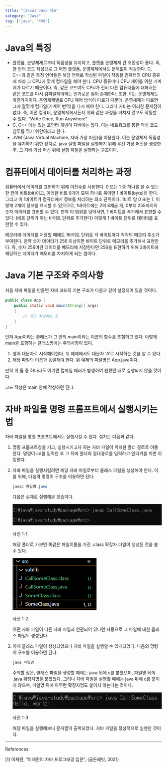```yaml
---
title: "[Java] Java 개요"
category: "Java"
tag: ["java", "자바"]
---
```


# Java의 특징

- 플랫폼, 운영체제로부터 독립성을 유지하고, 플랫폼 운영체제 간 호환성이 좋다. 즉, 한 번의 코드 작성으로 그 어떤 플랫폼, 운영체제에서도 문제없이 작동한다. 
C, C++과 같은 특정 언어들은 해당 언어로 작성된 파일이 작동될 컴퓨터의 CPU 종류에 따라 그 CPU에 맞게 컴파일을 해야 한다. CPU 종류마다 CPU 제어를 위한 기계어가 다르기 때문이다. 즉, 같은 코드여도 CPU가 전혀 다른 컴퓨터들에 대해서는 같은 코드를 다시 컴파일해야하는 번거로운 점이 존재한다. 또한, 이는 운영체제도 마찬가지이다. 운영체제별로 CPU 제어 방식이 다르기 때문에, 운영체제가 다르면 그에 알맞게 컴파일(기계어 번역)을 다시 해야 한다. 그러나 자바는 이러한 문제점이 없다. 즉, 어떤 컴퓨터, 운영체제에서든지 위와 같은 과정을 거치지 않고도 작동할 수 있다. “Write Once, Run Anywhere”
- C, C++ 에는 있는 포인터 개념이 자바에는 없다. 이는 네트워크를 통한 악성 코드 침투를 막기 위함이라고 한다.
- JVM (Java Virtual Machine, 자바 가상 머신)을 이용한다. 이는 운영체제 독립성을 유지하기 위한 장치로, java 실행 파일을 실행하기 위해 우선 가상 머신을 생성한 후, 그 자바 가상 머신 위에 실행 파일을 실행하는 구조이다.

# 컴퓨터에서 데이터를 처리하는 과정

컴퓨터에서 데이터를 표현하기 위해 이진수를 사용한다. 0 또는 1 중 하나를 쓸 수 있는 한 칸이 비트(bit)이고, 이러한 비트 8개가 모여 하나로 묶이면 1 바이트(byte)라 한다. 그리고 이 1바이트가 컴퓨터에서 정보를 처리하는 최소 단위이다. 1비트 당 0 또는 1, 이렇게 2개의 정보를 표시할 수 있으므로, 1바이트에는 2의 8제곱 개, 0부터 255까지의 숫자 데이터를 표현할 수 있다. 만약 이 범위를 넘어서면, 1 바이트를 추가해서 표현할 수 있다. (비트 단위가 아닌 바이트 단위로 추가한다) 이렇게 1 바이트 단위로 데이터를 표현할 수 있다. 

메모리에 데이터를 저장할 때에도 1바이트 단위로 각 바이트마다 각각의 메모리 주소가 부여된다. 만약 숫자 데이터가 256 이상이면 바이트 단위로 메모리를 추가해서 표현한다. 즉, 숫자 256이란 데이터를 메모리에 저장한다면 256을 표현하기 위해 2바이트에 해당하는 데이터가 메모리를 차지하게 되는 셈이다. 

# Java 기본 구조와 주의사항

처음 자바 파일을 만들면 자바 코드의 기본 구조가 다음과 같이 설정되어 있을 것이다.

```java
public class App {
    public static void main(String[] args)
    {
        // 코드 작성하는 곳.
    }
}
```

먼저 App이라는 클래스가 그 안의 main이라는 이름의 함수를 포함하고 있다. 이렇게 main을 포함하는 클래스명에는 주의사항이 있다. 

1. 영어 대문자로 시작해야한다. 위 예제에서도 대문자 ‘A’로 시작하는 것을 알 수 있다.
2. 해당 파일의 이름과 동일해야 한다. 위 예제의 파일명은 App.java이다. 

만약 위 둘 중 하나라도 어기면 컴파일 에러가 발생하여 원했던 대로 실행되지 않을 것이다. 

코드 작성은 main 안에 작성하면 된다. 

# 자바 파일을 명령 프롬프트에서 실행시키는 법

자바 파일을 명령 프롬프트에서도 실행시킬 수 있다. 절차는 다음과 같다. 

1. 명령 프롬프트창을 키고, 실행시키고자 하는 자바 파일이 위치한 폴더 경로로 이동한다. 명령어 cd를 입력한 후 그 뒤에 폴더의 절대경로를 입력하고 엔터키를 치면 이동한다. 
2. 자바 파일을 실행시킬려면 해당 자바 파일로부터 클래스 파일을 생성해야 한다. 이를 위해, 다음의 명령어 구조를 이용하면 된다. 
    
    ```java
    javac 파일명.java
    ```
    
    다음은 실제로 실행해본 모습이다. 
    
    ![사진 1-1.](/images/2024-02-27/2024-02-27-Java-%EA%B0%9C%EC%9A%94-1.png)
    
    사진 1-1.
    
    해당 폴더로 가보면 똑같은 파일이름을 가진 .class 확장자 파일이 생성된 것을 볼 수 있다. 
    
    ![사진 1-2.](/images/2024-02-27/2024-02-27-Java-%EA%B0%9C%EC%9A%94-2.png)
    
    사진 1-2.
    
    어떤 자바 파일이 다른 자바 파일과 연관되어 있다면 자동으로 그 파일에 대한 클래스 파일도 생성된다. 
    
3. 이제 클래스 파일이 생성되었으니 자바 파일을 실행할 수 있게되었다. 다음의 명령어 구조를 이용하면 된다. 
    
    ```java
    java 파일명
    ```
    
    주의할 점은, 클래스 파일을 생성할 때에는 java 뒤에 c를 붙였으며, 파일명 뒤에 .java 확장자명을 붙였었다. 그러나 자바 파일을 실행할 때에는 java 뒤에 c를 붙이지 않으며, 파일명 뒤에 아무런 확장자명도 붙이지 않는다는 것이다. 
    
    ![사진 1-3](/images/2024-02-27/2024-02-27-Java-%EA%B0%9C%EC%9A%94-3.png)
    
    사진 1-3
    
    해당 파일을 실행해보니 문자열이 출력되었다. 자바 파일을 정상적으로 실행한 것이다.


-----
References

[1] 이재환, “이재환의 자바 프로그래밍 입문”, (골든래빗, 2021)